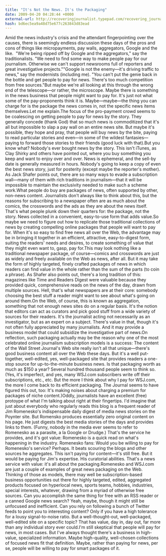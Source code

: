 ```yaml
---
title: "It's Not the News. It's the Packaging"
date: 2009-04-20 04:28:44 +0000
external-url: http://recoveringjournalist.typepad.com/recovering_journalist/2009/04/its-not-the-news-its-the-packaging.html
hash: bd6ec5ea9a48d75e677c263843d83ead
---
```


Amid the news industry's crisis and the attendant fingerpointing over the causes, there is seemingly endless discussion these days of the pros and cons of things like micropayments, pay walls, aggregators, Google and the like. 
"We're being ripped off by Google and the aggregators," say the traditionalists. "We need to find some way to make people pay for our journalism. Otherwise we can't support newsrooms full of reporters and great investigative projects.""Google is not the enemy—it's driving traffic to news," say the modernists (including me). "You can't put the genie back in the bottle and get people to pay for news. There's too much competition from free sources."But maybe we're all looking at this through the wrong end of the telescope—or rather, the microscope. Maybe there is something in the news business that people might want to pay for. It's just not what some of the pay-proponents think it is. Maybe—maybe—the thing you can charge for is the package the news comes in, not the specific news items themselves.Let me explain.The focus of the pro-payment crowd seems to be coalescing on getting people to pay for news by the story. They generally concede (thank God) that so much news is commoditized that it's all but impossible to slap a pay wall on an entire news site. But maybe it's possible, they hope and pray, that people will buy news by the bite, paying to read particular stories and even—in some of the wildest fantasies—paying to forward those stories to their friends (good luck with that).But you know what? Nobody's ever bought news by the story. This isn't iTunes, as Clay Shirky and others have pointed out, where you buy something you keep and want to enjoy over and over. News is ephemeral, and the sell-by date is generally measured in hours. Nobody's going to keep a copy of even the best news story, just for posterity (except maybe the reporter's mother). As Jack Shafer points out, there are so many ways to evade a subscription wall—many of them with rich traditions in journalism—that it will be impossible to maintain the exclusivity needed to make such a scheme work.What people do buy are packages of news, often supported by other, non-news content. Journalists don't always like to think about this, but the reasons for subscribing to a newspaper often are as much about the comics, the crosswords and the ads as they are about the news itself. That's what people plunk down their quarters for: the package, not the story. News collected in a convenient, easy-to-use form that adds value.So maybe we need to figure out how to replicate those traditional collections of news by creating compelling online packages that people will want to pay for. When it's so easy to find free news all over the Web, the advantage may be in bringing it together in an efficient, attractive, easy-to-digest form, suiting the readers' needs and desires, to create something of value that they might even want to, gasp, pay for.This may look nothing like a traditional newspaper package, of course—comics and crosswords are just as widely and freely available on the Web as news, after all. But it may take the form of highly targeted, finely crafted packages of news in which readers can find value in the whole rather than the sum of the parts (to coin a phrase). As Shafer also points out, there's a long tradition of this: magazines like Time and Readers Digest were valuable because they provided quick, comprehensive reads on the news of the day, drawn from multiple sources. Hell, that's what newspapers are at their core: somebody choosing the best stuff a reader might want to see about what's going on around them.On the Web, of course, this is known as aggregation, something that not enough news sites do on a regular basis. It's the notion that editors can act as curators and pick good stuff from a wide variety of sources for their readers. It's the journalist acting not necessarily as an investigator, but as an expert on a subject. There's value in that, though it's not often fully appreciated by many journalists. And it may provide a business model that could subsidize the investigative part of news.On reflection, such packaging actually may be the reason why one of the most celebrated online journalism subscription models is a success: The content of the Wall Street Journal's Web site really isn't all that unique—there's good business content all over the Web these days. But it's a well put-together, well-edited, yes, well-packaged site that provides readers a one-stop source for up-to-the-minute business news. Is that packaging worth as much as $150 a year? Several hundred thousand people seem to think so. (Yes, it's imperfect, and yes, many WSJ.com subscribers write off their subscriptions, etc., etc. But the more I think about why I pay for WSJ.com, the more I come back to its efficient packaging. The Journal seems to have figured this out, too: It's making noises about charging a premium for packages of niche content.)Oddly, journalists have an excellent (free) protoype of what I'm talking about right at their fingertips. I'd imagine that just about everybody who regularly reads this blog is a frequent reader of Jim Romenesko's indispensable daily digest of media news stories on the Poynter site. But Romensko produces essentially zero original content on his page. He just digests the best media stories of the days and provides links to them. (Funny, nobody in the media ever seems to refer to Romenesko as a parasite, a la Google or Drudge.) That's the service he provides, and it's got value: Romenesko is a quick read on what's happening in the industry. Romenesko fans: Would you be willing to pay for Romenesko's service? Perhaps. It beats scouring the blogs and other sources he aggregates. This isn't paying for content—it's still free. But it would be paying for Jim's expertise. His curatorial abilities. That's a news service with value: it's all about the packaging.Romenesko and WSJ.com are just a couple of examples of great news packaging on the Web. Thinking of those as models, there may well be subscription-based business opportunities out there for highly targeted, edited, aggregated products focused on hyperlocal news, sports teams, hobbies, industries, special interests, whatever, drawing from a myriad of otherwise free sources. Can you accomplish the same thing for free with an RSS reader or a canned Google news search? Yeah, maybe, though it might still be unfocused and inefficient. Can you rely on following a bunch of Twitter feeds to point you to interesting content? Only if you have a high tolerance for a lousy signal-to-noise ratio. But a well-thought-out, well-packaged, well-edited site on a specific topic? That has value, day in, day out, far more than any individual story ever could.I'm still skeptical that people will pay for news, in most cases. But I've always thought there's a business in high-value, specialized information. Maybe high-quality, well-chosen collections of focused news fit that definition. Maybe, rather than paying for news, per se, people will be willing to pay for smart packages of it.
